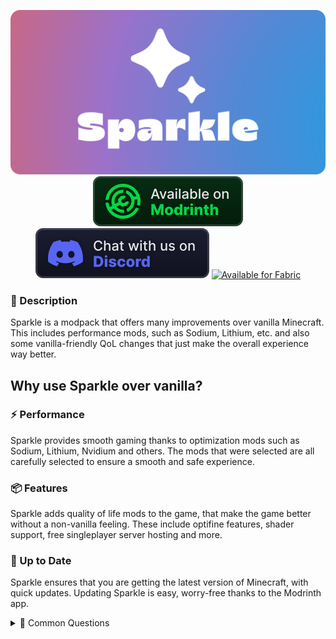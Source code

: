 <div align="center">

![Sparkle's Banner](https://raw.githubusercontent.com/DynoPlays/sparkle/e90a369a5fa38607b010b871d0e3fbb2aeec96fc/Assets/SparkleBanner.png)
[![Available on Modrinth](https://raw.githubusercontent.com/intergrav/devins-badges/refs/heads/v3/assets/cozy/available/modrinth_vector.svg)](https://modrinth.com/modpack/shiny.sparkle)
[![Chat with us on Discord](https://raw.githubusercontent.com/intergrav/devins-badges/c7fd18efdadd1c3f12ae56b49afd834640d2d797/assets/cozy/social/discord-plural_vector.svg)](https://discord.gg/DdW6y4Zd37)
[![Available for Fabric](https://raw.githubusercontent.com/intergrav/devins-badges/refs/heads/v3/assets/cozy/supported/fabric_vector.svg)](https://modrinth.com/modpack/shiny.sparkle/versions?l=fabric)
</div>

### 📝 Description
Sparkle is a modpack that offers many improvements over vanilla Minecraft. This includes performance mods, such as Sodium, Lithium, etc. and also some vanilla-friendly QoL changes that just make the overall experience way better.

## Why use Sparkle over vanilla?
### ⚡ Performance
Sparkle provides smooth gaming thanks to optimization mods such as Sodium, Lithium, Nvidium and others. The mods that were selected are all carefully selected to ensure a smooth and safe experience.
### 📦 Features
Sparkle adds quality of life mods to the game, that make the game better without a non-vanilla feeling. These include optifine features, shader support, free singleplayer server hosting and more.
### 🔄️ Up to Date
Sparkle ensures that you are getting the latest version of Minecraft, with quick updates. Updating Sparkle is easy, worry-free thanks to the Modrinth app.

<details>
<summary>🤔 Common Questions</summary>

Q: How do I install the modpack?
> 
> A: Download and install the Modrinth app on https://modrinth.com/app, then click "Download" at the top of the page and click "Install with Modrinth App".

Q: Is this secure & can I get banned on servers for using this?
> 
> A: Sparkle is completly safe and all mods were carefully reviewed for any potential malware. Your chances of getting banned on a Minecraft server for using our modpack is almost impossible, however please make sure the server's rules do not state you cannot use client-sided mods.

Q: Is there a download for the Curseforge app?
> 
> A: No, there isn't since many mods included in Sparkle aren't on Curseforge. We have also decided to stay away from Curseforge.

Q: Does this support mobile?
> 
> A: No, Sparkle doesn't support mobile as it's only avaiable on java edition. PojavLauncher and other similar projects are also not supported due to incompatibilities between certain mods and PojavLauncher.
</details>
